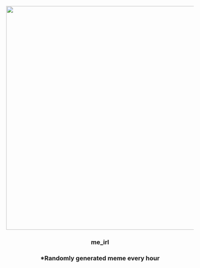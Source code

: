 <p align="center">
        <img src="https://i.redd.it/7utd4ctgalw91.jpg" width="600" height="600">
        </p>
        <h3 align="center">me_irl</h3>
        <h3 align="center">*Randomly generated meme every hour</h3>
    